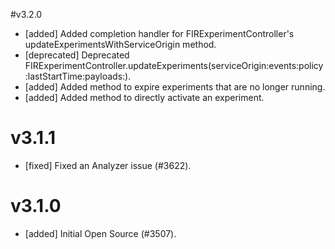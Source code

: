 #v3.2.0
- [added] Added completion handler for FIRExperimentController's updateExperimentsWithServiceOrigin method.
- [deprecated] Deprecated FIRExperimentController.updateExperiments(serviceOrigin:events:policy:lastStartTime:payloads:).
- [added] Added method to expire experiments that are no longer running.
- [added] Added method to directly activate an experiment.

# v3.1.1
- [fixed] Fixed an Analyzer issue (#3622).

# v3.1.0
- [added] Initial Open Source (#3507).
